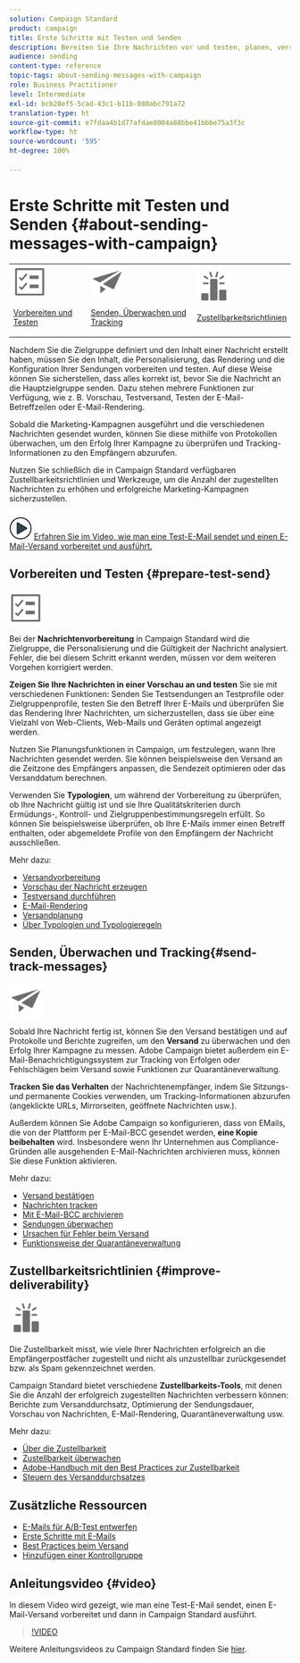 ```yaml
---
solution: Campaign Standard
product: campaign
title: Erste Schritte mit Testen und Senden
description: Bereiten Sie Ihre Nachrichten vor und testen, planen, versenden und überwachen Sie sie.
audience: sending
content-type: reference
topic-tags: about-sending-messages-with-campaign
role: Business Practitioner
level: Intermediate
exl-id: bcb28ef5-5cad-43c1-b11b-080abc791a72
translation-type: ht
source-git-commit: e7fdaa4b1d77afdae8004a88bbe41bbbe75a3f3c
workflow-type: ht
source-wordcount: '595'
ht-degree: 100%

---
```


# Erste Schritte mit Testen und Senden {#about-sending-messages-with-campaign}

<table>
<tr>
<td><img src="assets/do-not-localize/icon_prepare.svg" width="60px"><p><a href="#prepare-test-send">Vorbereiten und Testen</a></p></td>
<td><img src="assets/do-not-localize/icon_send.svg" width="60px"><p><a href="#send-track-messages">Senden, Überwachen und Tracking</a></p></td>
<td><img src="assets/do-not-localize/icon_deliverability.svg" width="60px"><p><a href="#improve-deliverability">Zustellbarkeitsrichtlinien</a></p></td></tr>
</table>

Nachdem Sie die Zielgruppe definiert und den Inhalt einer Nachricht erstellt haben, müssen Sie den Inhalt, die Personalisierung, das Rendering und die Konfiguration Ihrer Sendungen vorbereiten und testen. Auf diese Weise können Sie sicherstellen, dass alles korrekt ist, bevor Sie die Nachricht an die Hauptzielgruppe senden. Dazu stehen mehrere Funktionen zur Verfügung, wie z. B. Vorschau, Testversand, Testen der E-Mail-Betreffzeilen oder E-Mail-Rendering.

Sobald die Marketing-Kampagnen ausgeführt und die verschiedenen Nachrichten gesendet wurden, können Sie diese mithilfe von Protokollen überwachen, um den Erfolg Ihrer Kampagne zu überprüfen und Tracking-Informationen zu den Empfängern abzurufen.

Nutzen Sie schließlich die in Campaign Standard verfügbaren Zustellbarkeitsrichtlinien und Werkzeuge, um die Anzahl der zugestellten Nachrichten zu erhöhen und erfolgreiche Marketing-Kampagnen sicherzustellen.

![](assets/do-not-localize/how-to-video.png) [Erfahren Sie im Video, wie man eine Test-E-Mail sendet und einen E-Mail-Versand vorbereitet und ausführt.](#video)

## Vorbereiten und Testen {#prepare-test-send}

<img src="assets/do-not-localize/icon_prepare.svg" width="60px">

Bei der **Nachrichtenvorbereitung** in Campaign Standard wird die Zielgruppe, die Personalisierung und die Gültigkeit der Nachricht analysiert. Fehler, die bei diesem Schritt erkannt werden, müssen vor dem weiteren Vorgehen korrigiert werden.

**Zeigen Sie Ihre Nachrichten in einer Vorschau an und testen** Sie sie mit verschiedenen Funktionen: Senden Sie Testsendungen an Testprofile oder Zielgruppenprofile, testen Sie den Betreff Ihrer E-Mails und überprüfen Sie das Rendering Ihrer Nachrichten, um sicherzustellen, dass sie über eine Vielzahl von Web-Clients, Web-Mails und Geräten optimal angezeigt werden.

Nutzen Sie Planungsfunktionen in Campaign, um festzulegen, wann Ihre Nachrichten gesendet werden. Sie können beispielsweise den Versand an die Zeitzone des Empfängers anpassen, die Sendezeit optimieren oder das Versanddatum berechnen.

Verwenden Sie **Typologien**, um während der Vorbereitung zu überprüfen, ob Ihre Nachricht gültig ist und sie Ihre Qualitätskriterien durch Ermüdungs-, Kontroll- und Zielgruppenbestimmungsregeln erfüllt. So können Sie beispielsweise überprüfen, ob Ihre E-Mails immer einen Betreff enthalten, oder abgemeldete Profile von den Empfängern der Nachricht ausschließen.

Mehr dazu:

* [Versandvorbereitung](../../sending/using/preparing-the-send.md)
* [Vorschau der Nachricht erzeugen](../../sending/using/previewing-messages.md)
* [Testversand durchführen](../../sending/using/sending-proofs.md)
* [E-Mail-Rendering](../../sending/using/email-rendering.md)
* [Versandplanung](../../sending/using/about-scheduling-messages.md)
* [Über Typologien und Typologieregeln](../../sending/using/about-typology-rules.md)

## Senden, Überwachen und Tracking{#send-track-messages}

<img src="assets/do-not-localize/icon_send.svg"  width="60px">

Sobald Ihre Nachricht fertig ist, können Sie den Versand bestätigen und auf Protokolle und Berichte zugreifen, um den **Versand** zu überwachen und den Erfolg Ihrer Kampagne zu messen. Adobe Campaign bietet außerdem ein E-Mail-Benachrichtigungssystem zur Tracking von Erfolgen oder Fehlschlägen beim Versand sowie Funktionen zur Quarantäneverwaltung.

**Tracken Sie das Verhalten** der Nachrichtenempfänger, indem Sie Sitzungs- und permanente Cookies verwenden, um Tracking-Informationen abzurufen (angeklickte URLs, Mirrorseiten, geöffnete Nachrichten usw.).

Außerdem können Sie Adobe Campaign so konfigurieren, dass von E­Mails, die von der Plattform per E-Mail-BCC gesendet werden, **eine Kopie beibehalten** wird. Insbesondere wenn Ihr Unternehmen aus Compliance-Gründen alle ausgehenden E-Mail-Nachrichten archivieren muss, können Sie diese Funktion aktivieren.

Mehr dazu:

* [Versand bestätigen](../../sending/using/confirming-the-send.md)
* [Nachrichten tracken](../../sending/using/tracking-messages.md)
* [Mit E-Mail-BCC archivieren](../../sending/using/archiving.md)
* [Sendungen überwachen](../../sending/using/monitoring-a-delivery.md)
* [Ursachen für Fehler beim Versand](../../sending/using/understanding-delivery-failures.md)
* [Funktionsweise der Quarantäneverwaltung](../../sending/using/understanding-quarantine-management.md)

## Zustellbarkeitsrichtlinien {#improve-deliverability}

<img src="assets/do-not-localize/icon_deliverability.svg"  width="60px">

Die Zustellbarkeit misst, wie viele Ihrer Nachrichten erfolgreich an die Empfängerpostfächer zugestellt und nicht als unzustellbar zurückgesendet bzw. als Spam gekennzeichnet werden.

Campaign Standard bietet verschiedene **Zustellbarkeits-Tools**, mit denen Sie die Anzahl der erfolgreich zugestellten Nachrichten verbessern können: Berichte zum Versanddurchsatz, Optimierung der Sendungsdauer, Vorschau von Nachrichten, E-Mail-Rendering, Quarantäneverwaltung usw.

Mehr dazu:

* [Über die Zustellbarkeit](../../sending/using/about-deliverability.md)
* [Zustellbarkeit überwachen](../../sending/using/monitor-deliverability.md)
* [Adobe-Handbuch mit den Best Practices zur Zustellbarkeit](https://experienceleague.adobe.com/docs/deliverability-learn/deliverability-best-practice-guide/introduction.html?lang=de)
* [Steuern des Versanddurchsatzes](../../reporting/using/delivery-throughput.md)

## Zusätzliche Ressourcen

* [E-Mails für A/B-Test entwerfen](../../channels/using/designing-an-a-b-test-email.md)
* [Erste Schritte mit E-Mails](https://helpx.adobe.com/de/campaign/kb/acs-get-started-with-emails.html)
* [Best Practices beim Versand](../../sending/using/delivery-best-practices.md)
* [Hinzufügen einer Kontrollgruppe](../../sending/using/control-group.md)

## Anleitungsvideo {#video}

In diesem Video wird gezeigt, wie man eine Test-E-Mail sendet, einen E-Mail-Versand vorbereitet und dann in Campaign Standard ausführt.

>[!VIDEO](https://video.tv.adobe.com/v/24013/)

Weitere Anleitungsvideos zu Campaign Standard finden Sie [hier](https://experienceleague.adobe.com/docs/campaign-standard-learn/tutorials/overview.html?lang=de).
